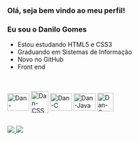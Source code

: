 ### Olá, seja bem vindo ao meu perfil! 
### Eu sou o Danilo Gomes

  - Estou estudando HTML5 e CSS3
  - Graduando em Sistemas de Informação
  - Novo no GitHub
  - Front end

  ##
  
<!-- <div align="center">
  <a href="https://github.com/danilosgomes">
  <img height="170em" src="https://github-readme-stats.vercel.app/api?username=danilogomes&show_icons=true&theme=chartreuse-dark&include_all_commits=true&count_private=true"/>
  <img height="170em" src="https://github-readme-stats.vercel.app/api/top-langs/?username=danilogomes&layout=compact&langs_count=5&theme=chartreuse-dark"/>
</div> -->
  
<div style="display: inline_block"><br>
  <img align="center" alt="Dan-HTML" height="40" width="50" src="https://cdn.jsdelivr.net/gh/devicons/devicon/icons/html5/html5-original.svg"/>
  <img align="center" alt="Dan-CSS" height="50" width="40" src="https://cdn.jsdelivr.net/gh/devicons/devicon/icons/css3/css3-original.svg"/>
  <img align="center" alt="Dan-C" height="40" width="50" src="https://cdn.jsdelivr.net/gh/devicons/devicon/icons/c/c-original.svg"/>
  <img align="center" alt="Dan-Java" height="40" width="50" src="https://cdn.jsdelivr.net/gh/devicons/devicon/icons/java/java-original.svg"/>
  <img align="center" alt="Dan-C++" height="42" width="37" src="https://upload.wikimedia.org/wikipedia/commons/thumb/1/18/ISO_C%2B%2B_Logo.svg/1822px-ISO_C%2B%2B_Logo.svg.png"/>
  
</div>
  
  ##
  
<div>
<a href="https://instagram.com/danilosggomes_" target="_blank"><img src="https://img.shields.io/badge/-Instagram-%23E4405F?style=for-the-badge&logo=instagram&logoColor=white" target="_blank">
<a href="https://linkedin.com/in/gomesdanilogomes/" target="_blank"><img src="https://img.shields.io/badge/LinkedIn-0077B5?style=for-the-badge&logo=linkedin&logoColor=white" target="_blank">
</div>
